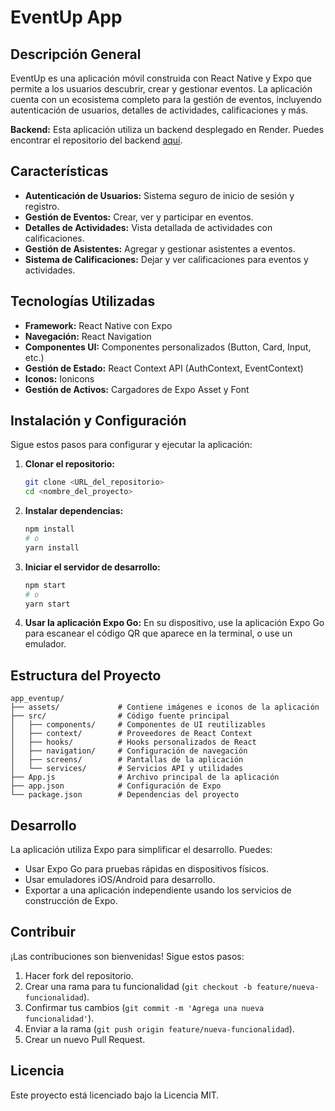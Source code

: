 # EventUp App

## Descripción General

EventUp es una aplicación móvil construida con React Native y Expo que permite a los usuarios descubrir, crear y gestionar eventos. La aplicación cuenta con un ecosistema completo para la gestión de eventos, incluyendo autenticación de usuarios, detalles de actividades, calificaciones y más.

**Backend:** Esta aplicación utiliza un backend desplegado en Render. Puedes encontrar el repositorio del backend [aquí](https://github.com/netfoor/backend-app-events.git).

## Características

*   **Autenticación de Usuarios:** Sistema seguro de inicio de sesión y registro.
*   **Gestión de Eventos:** Crear, ver y participar en eventos.
*   **Detalles de Actividades:** Vista detallada de actividades con calificaciones.
*   **Gestión de Asistentes:** Agregar y gestionar asistentes a eventos.
*   **Sistema de Calificaciones:** Dejar y ver calificaciones para eventos y actividades.

## Tecnologías Utilizadas

*   **Framework:** React Native con Expo
*   **Navegación:** React Navigation
*   **Componentes UI:** Componentes personalizados (Button, Card, Input, etc.)
*   **Gestión de Estado:** React Context API (AuthContext, EventContext)
*   **Iconos:** Ionicons
*   **Gestión de Activos:** Cargadores de Expo Asset y Font

## Instalación y Configuración

Sigue estos pasos para configurar y ejecutar la aplicación:

1.  **Clonar el repositorio:**

    ```bash
    git clone <URL_del_repositorio>
    cd <nombre_del_proyecto>
    ```
2.  **Instalar dependencias:**

    ```bash
    npm install
    # o
    yarn install
    ```
3.  **Iniciar el servidor de desarrollo:**

    ```bash
    npm start
    # o
    yarn start
    ```
4.  **Usar la aplicación Expo Go:** En su dispositivo, use la aplicación Expo Go para escanear el código QR que aparece en la terminal, o use un emulador.

## Estructura del Proyecto

```
app_eventup/
├── assets/             # Contiene imágenes e iconos de la aplicación
├── src/                # Código fuente principal
│   ├── components/     # Componentes de UI reutilizables
│   ├── context/        # Proveedores de React Context
│   ├── hooks/          # Hooks personalizados de React
│   ├── navigation/     # Configuración de navegación
│   ├── screens/        # Pantallas de la aplicación
│   └── services/       # Servicios API y utilidades
├── App.js              # Archivo principal de la aplicación
├── app.json            # Configuración de Expo
└── package.json        # Dependencias del proyecto
```

## Desarrollo

La aplicación utiliza Expo para simplificar el desarrollo. Puedes:

*   Usar Expo Go para pruebas rápidas en dispositivos físicos.
*   Usar emuladores iOS/Android para desarrollo.
*   Exportar a una aplicación independiente usando los servicios de construcción de Expo.

## Contribuir

¡Las contribuciones son bienvenidas! Sigue estos pasos:

1.  Hacer fork del repositorio.
2.  Crear una rama para tu funcionalidad (`git checkout -b feature/nueva-funcionalidad`).
3.  Confirmar tus cambios (`git commit -m 'Agrega una nueva funcionalidad'`).
4.  Enviar a la rama (`git push origin feature/nueva-funcionalidad`).
5.  Crear un nuevo Pull Request.

## Licencia

Este proyecto está licenciado bajo la Licencia MIT.